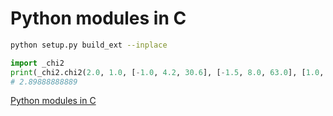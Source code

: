 # Python modules in C

```bash
python setup.py build_ext --inplace
```

```python
import _chi2
print(_chi2.chi2(2.0, 1.0, [-1.0, 4.2, 30.6], [-1.5, 8.0, 63.0], [1.0, 1.5, 0.6])))
# 2.89888888889
```

[Python modules in C](https://dfm.io/posts/python-c-extensions/)

